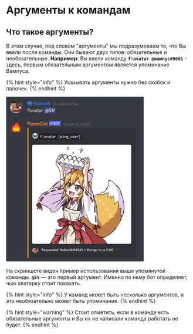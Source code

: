 # Аргументы к командам

## Что такое аргументы?

В этом случае, под словом "аргументы" мы подразумеваем то, что Вы ввели после команды. Они бывают двух типов: обязательные и необязательные. **Например**: Вы ввели команду **`f!avatar @вампус#0001`** - здесь, первым обязательным аргументом является упоминание Вампуса.

{% hint style="info" %}
Указывать аргументы нужно без скобок и палочек.
{% endhint %}

![](<../.gitbook/assets/image (203) (1) (1) (1).png>)

На скриншоте виден пример использования выше упомянутой команды. **`@SV`** — это первый аргумент. Именно по нему бот определяет, чью аватарку стоит показать.

{% hint style="info" %}
У команд может быть несколько аргументов, и это необязательно может быть упоминание.
{% endhint %}

{% hint style="warning" %}
Стоит отметить, если в команде есть обязательные аргументы и Вы их не написали команда работать не будет.
{% endhint %}
